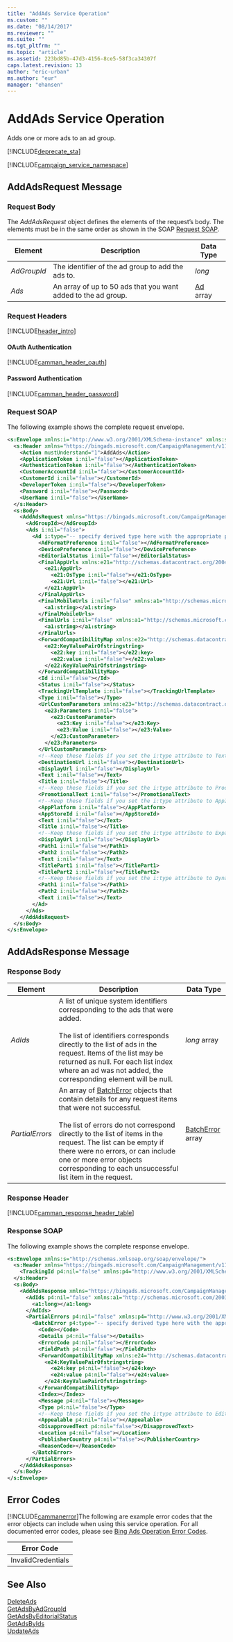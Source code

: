 ```yaml
---
title: "AddAds Service Operation"
ms.custom: ""
ms.date: "08/14/2017"
ms.reviewer: ""
ms.suite: ""
ms.tgt_pltfrm: ""
ms.topic: "article"
ms.assetid: 223bd85b-47d3-4156-8ce5-58f3ca34307f
caps.latest.revision: 13
author: "eric-urban"
ms.author: "eur"
manager: "ehansen"
---
```

# AddAds Service Operation
Adds one or more ads to an ad group.

[!INCLUDE[deprecate_sta](../campaign-api/includes/deprecate-sta.md)]

[!INCLUDE[campaign_service_namespace](../campaign-api/includes/campaign-service-namespace.md)]

## <a name="request"></a>AddAdsRequest Message

### Request Body
The *AddAdsRequest* object defines the elements of the request’s body. The elements must be in the same order as shown in the SOAP [Request SOAP](#request_soap).

|Element|Description|Data Type|
|-----------|---------------|-------------|
|*AdGroupId*|The identifier of the ad group to add the ads to.|*long*|
|*Ads*|An array of up to 50 ads that you want added to the ad group.|[Ad](../campaign-api/ad-data-object.md) array|

### Request Headers
[!INCLUDE[header_intro](../campaign-api/includes/header-intro.md)]
#### OAuth Authentication
[!INCLUDE[camman_header_oauth](../campaign-api/includes/camman-header-oauth.md)]
#### Password Authentication
[!INCLUDE[camman_header_password](../campaign-api/includes/camman-header-password.md)]
### <a name="request_soap"></a>Request SOAP
The following example shows the complete request envelope.

```xml
<s:Envelope xmlns:i="http://www.w3.org/2001/XMLSchema-instance" xmlns:s="http://schemas.xmlsoap.org/soap/envelope/">
  <s:Header xmlns="https://bingads.microsoft.com/CampaignManagement/v11">
    <Action mustUnderstand="1">AddAds</Action>
    <ApplicationToken i:nil="false"></ApplicationToken>
    <AuthenticationToken i:nil="false"></AuthenticationToken>
    <CustomerAccountId i:nil="false"></CustomerAccountId>
    <CustomerId i:nil="false"></CustomerId>
    <DeveloperToken i:nil="false"></DeveloperToken>
    <Password i:nil="false"></Password>
    <UserName i:nil="false"></UserName>
  </s:Header>
  <s:Body>
    <AddAdsRequest xmlns="https://bingads.microsoft.com/CampaignManagement/v11">
      <AdGroupId></AdGroupId>
      <Ads i:nil="false">
        <Ad i:type="-- specify derived type here with the appropriate prefix --">
          <AdFormatPreference i:nil="false"></AdFormatPreference>
          <DevicePreference i:nil="false"></DevicePreference>
          <EditorialStatus i:nil="false"></EditorialStatus>
          <FinalAppUrls xmlns:e21="http://schemas.datacontract.org/2004/07/Microsoft.AdCenter.Advertiser.CampaignManagement.Api.DataContracts.V11" i:nil="false">
            <e21:AppUrl>
              <e21:OsType i:nil="false"></e21:OsType>
              <e21:Url i:nil="false"></e21:Url>
            </e21:AppUrl>
          </FinalAppUrls>
          <FinalMobileUrls i:nil="false" xmlns:a1="http://schemas.microsoft.com/2003/10/Serialization/Arrays">
            <a1:string></a1:string>
          </FinalMobileUrls>
          <FinalUrls i:nil="false" xmlns:a1="http://schemas.microsoft.com/2003/10/Serialization/Arrays">
            <a1:string></a1:string>
          </FinalUrls>
          <ForwardCompatibilityMap xmlns:e22="http://schemas.datacontract.org/2004/07/System.Collections.Generic" i:nil="false">
            <e22:KeyValuePairOfstringstring>
              <e22:key i:nil="false"></e22:key>
              <e22:value i:nil="false"></e22:value>
            </e22:KeyValuePairOfstringstring>
          </ForwardCompatibilityMap>
          <Id i:nil="false"></Id>
          <Status i:nil="false"></Status>
          <TrackingUrlTemplate i:nil="false"></TrackingUrlTemplate>
          <Type i:nil="false"></Type>
          <UrlCustomParameters xmlns:e23="http://schemas.datacontract.org/2004/07/Microsoft.AdCenter.Advertiser.CampaignManagement.Api.DataContracts.V11" i:nil="false">
            <e23:Parameters i:nil="false">
              <e23:CustomParameter>
                <e23:Key i:nil="false"></e23:Key>
                <e23:Value i:nil="false"></e23:Value>
              </e23:CustomParameter>
            </e23:Parameters>
          </UrlCustomParameters>
          <!--Keep these fields if you set the i:type attribute to TextAd-->
          <DestinationUrl i:nil="false"></DestinationUrl>
          <DisplayUrl i:nil="false"></DisplayUrl>
          <Text i:nil="false"></Text>
          <Title i:nil="false"></Title>
          <!--Keep these fields if you set the i:type attribute to ProductAd-->
          <PromotionalText i:nil="false"></PromotionalText>
          <!--Keep these fields if you set the i:type attribute to AppInstallAd-->
          <AppPlatform i:nil="false"></AppPlatform>
          <AppStoreId i:nil="false"></AppStoreId>
          <Text i:nil="false"></Text>
          <Title i:nil="false"></Title>
          <!--Keep these fields if you set the i:type attribute to ExpandedTextAd-->
          <DisplayUrl i:nil="false"></DisplayUrl>
          <Path1 i:nil="false"></Path1>
          <Path2 i:nil="false"></Path2>
          <Text i:nil="false"></Text>
          <TitlePart1 i:nil="false"></TitlePart1>
          <TitlePart2 i:nil="false"></TitlePart2>
          <!--Keep these fields if you set the i:type attribute to DynamicSearchAd-->
          <Path1 i:nil="false"></Path1>
          <Path2 i:nil="false"></Path2>
          <Text i:nil="false"></Text>
        </Ad>
      </Ads>
    </AddAdsRequest>
  </s:Body>
</s:Envelope>
```

## <a name="response"></a>AddAdsResponse Message

### <a name="Body_Elements"></a>Response Body

|Element|Description|Data Type|
|-----------|---------------|-------------|
|*AdIds*|A list of unique system identifiers corresponding to the ads that were added.<br /><br />The list of identifiers corresponds directly to the list of ads in the request. Items of the list may be returned as null. For each list index where an ad was not added, the corresponding element will be null.|*long* array|
|*PartialErrors*|An array of [BatchError](../campaign-api/batcherror-data-object.md) objects that contain details for any request items that were not successful.<br /><br />The list of errors do not correspond directly to the list of items in the request. The list can be empty if there were no errors, or can include one or more error objects corresponding to each unsuccessful list item in the request.|[BatchError](../campaign-api/batcherror-data-object.md) array|

### <a name="Header_Elements"></a>Response Header
[!INCLUDE[camman_response_header_table](../campaign-api/includes/camman-response-header-table.md)]
### Response SOAP
The following example shows the complete response envelope.

```xml
<s:Envelope xmlns:s="http://schemas.xmlsoap.org/soap/envelope/">
  <s:Header xmlns="https://bingads.microsoft.com/CampaignManagement/v11">
    <TrackingId p4:nil="false" xmlns:p4="http://www.w3.org/2001/XMLSchema-instance"></TrackingId>
  </s:Header>
  <s:Body>
    <AddAdsResponse xmlns="https://bingads.microsoft.com/CampaignManagement/v11">
      <AdIds p4:nil="false" xmlns:a1="http://schemas.microsoft.com/2003/10/Serialization/Arrays" xmlns:p4="http://www.w3.org/2001/XMLSchema-instance">
        <a1:long></a1:long>
      </AdIds>
      <PartialErrors p4:nil="false" xmlns:p4="http://www.w3.org/2001/XMLSchema-instance">
        <BatchError p4:type="-- specify derived type here with the appropriate prefix --">
          <Code></Code>
          <Details p4:nil="false"></Details>
          <ErrorCode p4:nil="false"></ErrorCode>
          <FieldPath p4:nil="false"></FieldPath>
          <ForwardCompatibilityMap xmlns:e24="http://schemas.datacontract.org/2004/07/System.Collections.Generic" p4:nil="false">
            <e24:KeyValuePairOfstringstring>
              <e24:key p4:nil="false"></e24:key>
              <e24:value p4:nil="false"></e24:value>
            </e24:KeyValuePairOfstringstring>
          </ForwardCompatibilityMap>
          <Index></Index>
          <Message p4:nil="false"></Message>
          <Type p4:nil="false"></Type>
          <!--Keep these fields if you set the i:type attribute to EditorialError-->
          <Appealable p4:nil="false"></Appealable>
          <DisapprovedText p4:nil="false"></DisapprovedText>
          <Location p4:nil="false"></Location>
          <PublisherCountry p4:nil="false"></PublisherCountry>
          <ReasonCode></ReasonCode>
        </BatchError>
      </PartialErrors>
    </AddAdsResponse>
  </s:Body>
</s:Envelope>
```

## <a name="errors"></a>Error Codes
[!INCLUDE[cammanerror](../campaign-api/includes/cammanerror.md)]The following are example  error codes that the error objects can include when using this service operation. For all documented error codes, please see [Bing Ads Operation Error Codes](http://go.microsoft.com/fwlink/?LinkId=511884).

|Error Code|
|--------------|
|InvalidCredentials|

## See Also
[DeleteAds](../campaign-api/deleteads-service-operation.md)  
[GetAdsByAdGroupId](../campaign-api/getadsbyadgroupid-service-operation.md)  
[GetAdsByEditorialStatus](../campaign-api/getadsbyeditorialstatus-service-operation.md)  
[GetAdsByIds](../campaign-api/getadsbyids-service-operation.md)  
[UpdateAds](../campaign-api/updateads-service-operation.md)  

